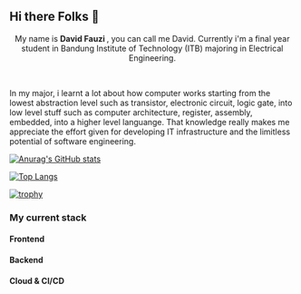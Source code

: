 ## Hi there Folks 👋
<p align="center">
My name is <b> David Fauzi </b>, you can call me David. Currently i'm a final year student in Bandung Institute of Technology (ITB) majoring in Electrical Engineering.
</p>
<br/>

In my major, i learnt a lot about how computer works starting from the lowest abstraction level such as transistor, electronic circuit, logic gate, into low level stuff such as computer architecture, register, assembly, embedded, into a higher level languange. That knowledge really makes me appreciate the effort given for developing IT infrastructure and the limitless potential of software engineering. 



[![Anurag's GitHub stats](https://github-readme-stats.vercel.app/api?username=davidf1000&count_private=true&theme=radical)](https://github.com/anuraghazra/github-readme-stats)

[![Top Langs](https://github-readme-stats.vercel.app/api/top-langs/?username=davidf1000&layout=compact&count_private=true&theme=radical)](https://github.com/anuraghazra/github-readme-stats)

[![trophy](https://github-profile-trophy.vercel.app/?username=davidf1000&hide=issues&count_private=true&show_icons=true&theme=radical)](https://github.com/ryo-ma/github-profile-trophy)

### My current stack
#### Frontend

#### Backend

#### Cloud & CI/CD
